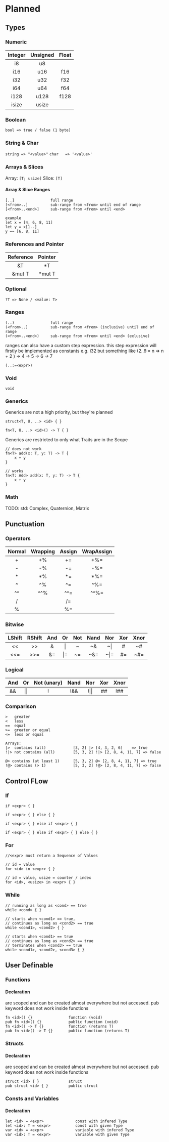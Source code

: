 # Planned

## Types

### Numeric
| Integer | Unsigned | Float |
|:-------:|:--------:|:-----:|
|   i8    |    u8    |       |
|   i16   |    u16   |  f16  |
|   i32   |    u32   |  f32  |
|   i64   |    u64   |  f64  |
|   i128  |    u128  |  f128 |
|   isize |    usize |       |

### Boolean
`bool => true / false (1 byte)`

### String & Char
`string => "<value>"` 
`char   => '<value>'  `

### Arrays & Slices
Array: `[T; usize]`
Slice: `[T]`

#### Array & Slice Ranges
```
[..]                full range
[<from>..]          sub-range from <from> until end of range
[<from>..<end>]     sub-range from <from> until <end>

example
let x = [4, 6, 8, 11]
let y = x[1..]
y == [6, 8, 11]
```

### References and Pointer
| Reference | Pointer  |
|:---------:|:--------:|
|   &T      |  *T      |
|   &mut T  |  *mut T  |

### Optional
`?T => None / <value: T>`

### Ranges
```
(..)                full range
(<from>..)          sub-range from <from> (inclusive) until end of range
(<from>..<end>)     sub-range from <from> until <end> (exlusive)
```
ranges can also have a custom step expression.
this step expression will firstly be implemented as constants e.g. i32
but something like (2..6:= n => n + 2 ) => 4 -> 5 -> 6 -> 7 
```
(..:=<expr>)
```

### Void
`void`


### Generics
Generics are not a high priority, but they're planned
```
struct<T, U, ..> <id> { }

fn<T, U, ..> <id>() -> T { }
```

Generics are restricted to only what Traits are in the Scope
```
// does not work
fn<T> add(x: T, y: T) -> T {
    x + y
}

// works
fn<T: Add> add(x: T, y: T) -> T {
    x + y
}
```

### Math
TODO: std: Complex, Quaternion, Matrix

## Punctuation
### Operators
| Normal | Wrapping | Assign | WrapAssign |
|:------:|:--------:|:------:|:----------:|
|    +   |    +%    |   +=   |     +%=    |
|    -   |    -%    |   -=   |     -%=    |
|    *   |    *%    |   *=   |     *%=    |
|    ^   |    ^%    |   ^=   |     ^%=    |
|    ^^  |    ^^%   |   ^^=  |     ^^%=   |
|    /   |          |   /=   |            |
|    %   |          |   %=   |            |

### Bitwise
| LShift | RShift | And  | Or  | Not | Nand | Nor  |  Xor  |  Xnor  |
|:------:|:------:|:----:|:---:|:---:|:----:|:----:|:-----:|:------:|
|   <<   |   >>   |  &   | \|  |  ~  |  ~&  | ~\|  |   #   |   ~#   |
|   <<=  |   >>=  |  &=  | \|= |  ~= |  ~&= | ~\|= |   #=  |   ~#=  |

### Logical
| And |  Or   | Not (unary) | Nand |  Nor  |  Xor  |  Xnor  |
|:---:|:-----:|:-----------:|:----:|:-----:|:-----:|:------:|
| &&  | \|\|  |      !      | !&&  | !\|\| |  ##   |  !##   |

### Comparison
```
>   greater
<   less
==  equal
>=  greater or equal
<=  less or equal

Arrays:
|>  contains (all)            [3, 2] |> [4, 3, 2, 6]    => true
!|> not contains (all)        [5, 3, 2] !|> [2, 8, 4, 11, 7] => false

@> contains (at least 1)      [5, 3, 2] @> [2, 8, 4, 11, 7] => true
!@> contains (> 1)            [5, 3, 2] !@> [2, 8, 4, 11, 7] => false
```


## Control FLow
### If
```
if <expr> { }

if <expr> { } else { }

if <expr> { } else if <expr> { }

if <expr> { } else if <expr> { } else { }
```

### For
```
//<expr> must return a Sequence of Values

// id = value
for <id> in <expr> { }

// id = value, usize = counter / index
for <id>, <usize> in <expr> { }

```

### While
```
// running as long as <cond> == true
while <cond> { }

// starts when <cond1> == true, 
// continues as long as <cond2> == true
while <cond1>, <cond2> { }

// starts when <cond1> == true
// continues as long as <cond2> == true
// terminates when <cond3> == true
while <cond1>, <cond2>, <cond3> { }
```


## User Definable
### Functions
#### Declaration
are scoped and can be created almost everywhere but not accessed.
pub keyword does not work inside functions
```
fn <id>() {}                function (void)
pub fn <id>() {}            public function (void)
fn <id>() -> T {}           function (returns T)
pub fn <id>() -> T {}       public function (returns T)
```

### Structs
#### Declaration
are scoped and can be created almost everywhere but not accessed.
pub keyword does not work inside functions
```
struct <id> { }             struct
pub struct <id> { }         public struct
```

### Consts and Variables
#### Declaration
```
let <id> = <expr>              const with infered Type
let <id>: T = <expr>           const with given Type
var <id> = <expr>              variable with infered Type
var <id>: T = <expr>           variable with given Type
```